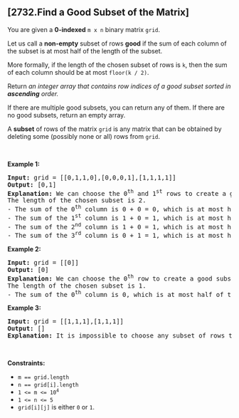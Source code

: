 ## [2732.Find a Good Subset of the Matrix]
<p>You are given a <strong>0-indexed</strong> <code>m x n</code> binary matrix <code>grid</code>.</p>

<p>Let us call a <strong>non-empty</strong> subset of rows <strong>good</strong> if the sum of each column of the subset is at most half of the length of the subset.</p>

<p>More formally, if the length of the chosen subset of rows is <code>k</code>, then the sum of each column should be at most <code>floor(k / 2)</code>.</p>

<p>Return <em>an integer array that contains row indices of a good subset sorted in <strong>ascending</strong> order.</em></p>

<p>If there are multiple good subsets, you can return any of them. If there are no good subsets, return an empty array.</p>

<p>A <strong>subset</strong> of rows of the matrix <code>grid</code> is any matrix that can be obtained by deleting some (possibly none or all) rows from <code>grid</code>.</p>

<p>&nbsp;</p>
<p><strong class="example">Example 1:</strong></p>

<pre>
<strong>Input:</strong> grid = [[0,1,1,0],[0,0,0,1],[1,1,1,1]]
<strong>Output:</strong> [0,1]
<strong>Explanation:</strong> We can choose the 0<sup>th</sup> and 1<sup>st</sup> rows to create a good subset of rows.
The length of the chosen subset is 2.
- The sum of the 0<sup>th</sup>&nbsp;column is 0 + 0 = 0, which is at most half of the length of the subset.
- The sum of the 1<sup>st</sup>&nbsp;column is 1 + 0 = 1, which is at most half of the length of the subset.
- The sum of the 2<sup>nd</sup>&nbsp;column is 1 + 0 = 1, which is at most half of the length of the subset.
- The sum of the 3<sup>rd</sup>&nbsp;column is 0 + 1 = 1, which is at most half of the length of the subset.
</pre>

<p><strong class="example">Example 2:</strong></p>

<pre>
<strong>Input:</strong> grid = [[0]]
<strong>Output:</strong> [0]
<strong>Explanation:</strong> We can choose the 0<sup>th</sup> row to create a good subset of rows.
The length of the chosen subset is 1.
- The sum of the 0<sup>th</sup>&nbsp;column is 0, which is at most half of the length of the subset.
</pre>

<p><strong class="example">Example 3:</strong></p>

<pre>
<strong>Input:</strong> grid = [[1,1,1],[1,1,1]]
<strong>Output:</strong> []
<strong>Explanation:</strong> It is impossible to choose any subset of rows to create a good subset.
</pre>

<p>&nbsp;</p>
<p><strong>Constraints:</strong></p>

<ul>
	<li><code>m == grid.length</code></li>
	<li><code>n == grid[i].length</code></li>
	<li><code>1 &lt;= m &lt;= 10<sup>4</sup></code></li>
	<li><code>1 &lt;= n &lt;= 5</code></li>
	<li><code>grid[i][j]</code> is either <code>0</code> or <code>1</code>.</li>
</ul>
